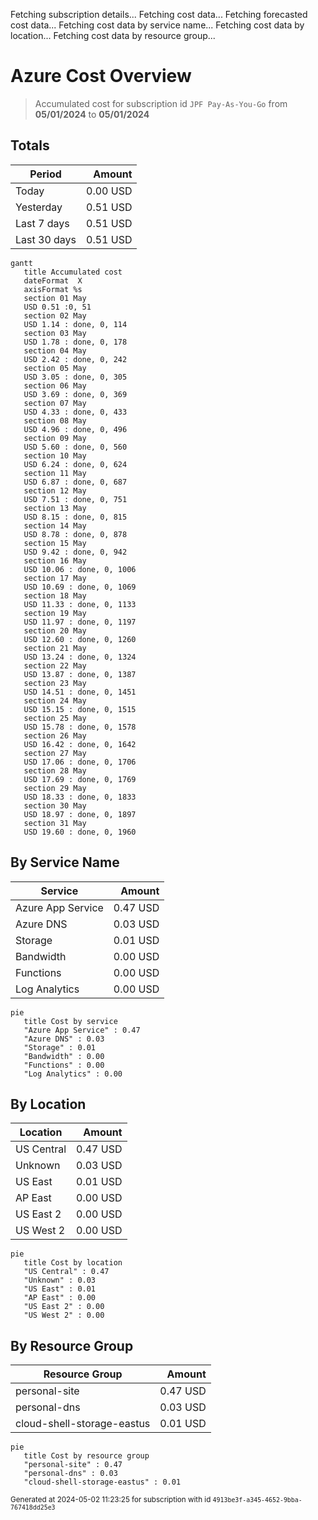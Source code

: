 Fetching subscription details...
Fetching cost data...
Fetching forecasted cost data...
Fetching cost data by service name...
Fetching cost data by location...
Fetching cost data by resource group...
# Azure Cost Overview

> Accumulated cost for subscription id `JPF Pay-As-You-Go` from **05/01/2024** to **05/01/2024**

## Totals

|Period|Amount|
|---|---:|
|Today|0.00 USD|
|Yesterday|0.51 USD|
|Last 7 days|0.51 USD|
|Last 30 days|0.51 USD|

```mermaid
gantt
   title Accumulated cost
   dateFormat  X
   axisFormat %s
   section 01 May
   USD 0.51 :0, 51
   section 02 May
   USD 1.14 : done, 0, 114
   section 03 May
   USD 1.78 : done, 0, 178
   section 04 May
   USD 2.42 : done, 0, 242
   section 05 May
   USD 3.05 : done, 0, 305
   section 06 May
   USD 3.69 : done, 0, 369
   section 07 May
   USD 4.33 : done, 0, 433
   section 08 May
   USD 4.96 : done, 0, 496
   section 09 May
   USD 5.60 : done, 0, 560
   section 10 May
   USD 6.24 : done, 0, 624
   section 11 May
   USD 6.87 : done, 0, 687
   section 12 May
   USD 7.51 : done, 0, 751
   section 13 May
   USD 8.15 : done, 0, 815
   section 14 May
   USD 8.78 : done, 0, 878
   section 15 May
   USD 9.42 : done, 0, 942
   section 16 May
   USD 10.06 : done, 0, 1006
   section 17 May
   USD 10.69 : done, 0, 1069
   section 18 May
   USD 11.33 : done, 0, 1133
   section 19 May
   USD 11.97 : done, 0, 1197
   section 20 May
   USD 12.60 : done, 0, 1260
   section 21 May
   USD 13.24 : done, 0, 1324
   section 22 May
   USD 13.87 : done, 0, 1387
   section 23 May
   USD 14.51 : done, 0, 1451
   section 24 May
   USD 15.15 : done, 0, 1515
   section 25 May
   USD 15.78 : done, 0, 1578
   section 26 May
   USD 16.42 : done, 0, 1642
   section 27 May
   USD 17.06 : done, 0, 1706
   section 28 May
   USD 17.69 : done, 0, 1769
   section 29 May
   USD 18.33 : done, 0, 1833
   section 30 May
   USD 18.97 : done, 0, 1897
   section 31 May
   USD 19.60 : done, 0, 1960
```

## By Service Name

|Service|Amount|
|---|---:|
|Azure App Service|0.47 USD|
|Azure DNS|0.03 USD|
|Storage|0.01 USD|
|Bandwidth|0.00 USD|
|Functions|0.00 USD|
|Log Analytics|0.00 USD|

```mermaid
pie
   title Cost by service
   "Azure App Service" : 0.47
   "Azure DNS" : 0.03
   "Storage" : 0.01
   "Bandwidth" : 0.00
   "Functions" : 0.00
   "Log Analytics" : 0.00
```

## By Location

|Location|Amount|
|---|---:|
|US Central|0.47 USD|
|Unknown|0.03 USD|
|US East|0.01 USD|
|AP East|0.00 USD|
|US East 2|0.00 USD|
|US West 2|0.00 USD|

```mermaid
pie
   title Cost by location
   "US Central" : 0.47
   "Unknown" : 0.03
   "US East" : 0.01
   "AP East" : 0.00
   "US East 2" : 0.00
   "US West 2" : 0.00
```

## By Resource Group

|Resource Group|Amount|
|---|---:|
|personal-site|0.47 USD|
|personal-dns|0.03 USD|
|cloud-shell-storage-eastus|0.01 USD|

```mermaid
pie
   title Cost by resource group
   "personal-site" : 0.47
   "personal-dns" : 0.03
   "cloud-shell-storage-eastus" : 0.01
```

<sup>Generated at 2024-05-02 11:23:25 for subscription with id `4913be3f-a345-4652-9bba-767418dd25e3`</sup>
